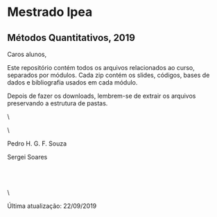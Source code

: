 # Mestrado Ipea

## Métodos Quantitativos, 2019

Caros alunos,

Este repositório contém todos os arquivos relacionados ao curso, separados por módulos. Cada zip contém os slides, códigos, bases de dados e bibliografia usados em cada módulo.

Depois de fazer os downloads, lembrem-se de extrair os arquivos preservando a estrutura de pastas.

  \
  
  \
  
Pedro H. G. F. Souza

Sergei Soares

  \
  \
  \
  \
  
Última atualização: 22/09/2019
